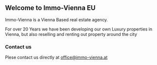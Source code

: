 ## Welcome to Immo-Vienna EU

Immo-Vienna is a Vienna Based real estate agency. 

For over 20 Years we have been developing our own Luxury properties in Vienna, but also reselling and renting out property around the city

### Contact us

Plese contact us directly at office@immo-vienna.at 
